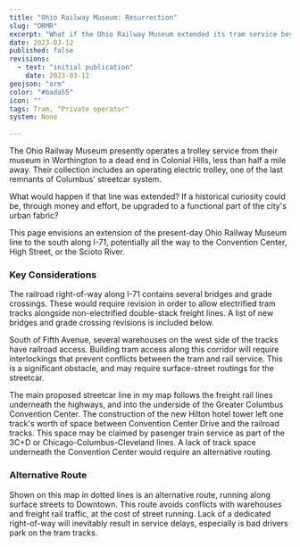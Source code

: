 ```yaml
---
title: "Ohio Railway Museum: Resurrection"
slug: "ORMR"
excerpt: "What if the Ohio Railway Museum extended its tram service beyond a single station?"
date: 2023-03-12
published: false
revisions:
  - text: "initial publication"
    date: 2023-03-12
geojson: "orm"
color: "#bada55"
icon: ""
tags: Tram, "Private operator"
system: None
    
---
```


The Ohio Railway Museum presently operates a trolley service from their museum in Worthington to a dead end in Colonial Hills, less than half a mile away. Their collection includes an operating electric trolley, one of the last remnants of Columbus' streetcar system.

What would happen if that line was extended? If a historical curiosity could be, through money and effort, be upgraded to a functional part of the city's urban fabric?

This page envisions an extension of the present-day Ohio Railway Museum line to the south along I-71, potentially all the way to the Convention Center, High Street, or the Scioto River.

### Key Considerations

The railroad right-of-way along I-71 contains several bridges and grade crossings. These would require revision in order to allow electrified tram tracks alongside non-electrified double-stack freight lines. A list of new bridges and grade crossing revisions is included below.

South of Fifth Avenue, several warehouses on the west side of the tracks have railroad access. Building tram access along this corridor will require interlockings that prevent conflicts between the tram and rail service. This is a significant obstacle, and may require surface-street routings for the streetcar.

The main proposed streetcar line in my map follows the freight rail lines underneath the highways, and into the underside of the Greater Columbus Convention Center. The construction of the new Hilton hotel tower left one track's worth of space between Convention Center Drive and the railroad tracks. This space may be claimed by pasenger train service as part of the 3C+D or Chicago-Columbus-Cleveland lines. A lack of track space underneath the Convention Center would require an alternative routing.

### Alternative Route

Shown on this map in dotted lines is an alternative route, running along surface streets to Downtown. This route avoids conflicts with warehouses and freight rail traffic, at the cost of street running. Lack of a dedicated right-of-way will inevitably result in service delays, especially is bad drivers park on the tram tracks.